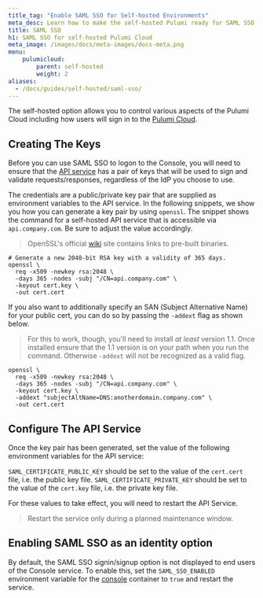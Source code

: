 ```yaml
---
title_tag: "Enable SAML SSO for Self-hosted Environments"
meta_desc: Learn how to make the self-hosted Pulumi ready for SAML SSO with any IdP. Self-hosting is available as part of the Enterprise Edition.
title: SAML SSO
h1: SAML SSO for self-hosted Pulumi Cloud
meta_image: /images/docs/meta-images/docs-meta.png
menu:
    pulumicloud:
        parent: self-hosted
        weight: 2
aliases:
  - /docs/guides/self-hosted/saml-sso/
---
```


The self-hosted option allows you to control various aspects of the Pulumi Cloud including how users will sign in to the [Pulumi Cloud](/docs/pulumi-cloud/self-hosted/components/console/).

## Creating The Keys

Before you can use SAML SSO to logon to the Console, you will need to ensure that the [API service](/docs/pulumi-cloud/self-hosted/components/api/) has a pair of keys that will be used to sign
and validate requests/responses, regardless of the IdP you choose to use.

The credentials are a public/private key pair that are supplied as environment variables to the API service.
In the following snippets, we show you how you can generate a key pair by using `openssl`.
The snippet shows the command for a self-hosted API service that is accessible via `api.company.com`.
Be sure to adjust the value accordingly.

> OpenSSL's official [wiki](https://wiki.openssl.org/index.php/Binaries) site contains links to pre-built binaries.

```
# Generate a new 2048-bit RSA key with a validity of 365 days.
openssl \
  req -x509 -newkey rsa:2048 \
  -days 365 -nodes -subj "/CN=api.company.com" \
  -keyout cert.key \
  -out cert.cert
```

If you also want to additionally specify an SAN (Subject Alternative Name) for your public cert, you can do so by passing the `-addext` flag as shown below.

> For this to work, though, you'll need to install _at least_ version 1.1. Once installed ensure that the 1.1 version is on your path when you run the command.
> Otherwise `-addext` will not be recognized as a valid flag.

```
openssl \
  req -x509 -newkey rsa:2048 \
  -days 365 -nodes -subj "/CN=api.company.com" \
  -keyout cert.key \
  -addext "subjectAltName=DNS:anotherdomain.company.com" \
  -out cert.cert
```

## Configure The API Service

Once the key pair has been generated, set the value of the following environment variables for the API service:

`SAML_CERTIFICATE_PUBLIC_KEY` should be set to the value of the `cert.cert` file, i.e. the public key file.
`SAML_CERTIFICATE_PRIVATE_KEY` should be set to the value of the `cert.key` file, i.e. the private key file.

For these values to take effect, you will need to restart the API Service.

> Restart the service only during a planned maintenance window.

## Enabling SAML SSO as an identity option

By default, the SAML SSO signin/signup option is not displayed to end users of the Console service.
To enable this, set the `SAML_SSO_ENABLED` environment variable for the [console](/docs/pulumi-cloud/self-hosted/components/console/) container to `true`
and restart the service.
